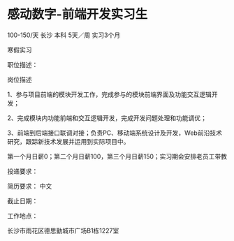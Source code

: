 # 感动数字-前端开发实习生

100-150/天 长沙 本科 5天／周 实习3个月

寒假实习

职位描述：

岗位描述

1、参与项目前端的模块开发工作，完成参与的模块前端界面及功能交互逻辑开发；

2、完成模块内功能前端和交互逻辑开发，完成开发问题处理和功能调优；

3、前端到后端接口联调对接；负责PC、移动端系统设计及开发，Web前沿技术研究，跟踪新技术发展并运用到实际项目中。

第一个月日薪0；第二个月日薪100，第三个月日薪150；实习期会安排老员工带教

投递要求：

简历要求： 中文

截止日期：

工作地点：

长沙市雨花区德思勤城市广场B1栋1227室